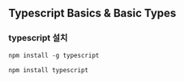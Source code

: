 ## Typescript Basics & Basic Types

### typescript 설치

```md
npm install -g typescript
```

```md
npm install typescript
```

</br>
